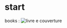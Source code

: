 # start 
books :
![livre e couverture](https://res.cloudinary.com/dqt8qhx31/image/upload/v1742235997/livre_3-min_wqgmu9.jpg)
